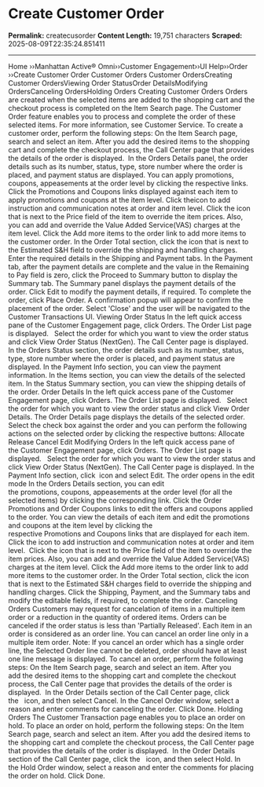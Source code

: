 # Create Customer Order

**Permalink:** createcusorder
**Content Length:** 19,751 characters
**Scraped:** 2025-08-09T22:35:24.851411

---

Home &rsaquo;&rsaquo;Manhattan Active® Omni&rsaquo;&rsaquo;Customer Engagement&rsaquo;&rsaquo;UI Help&rsaquo;&rsaquo;Order ››Create Customer Order Customer Orders Customer OrdersCreating Customer OrdersViewing Order StatusOrder DetailsModifying OrdersCanceling OrdersHolding Orders Creating Customer Orders Orders are created when the selected items are added to the shopping cart and the checkout process is completed on the Item Search page. The Customer Order feature enables you to process and complete the order of these selected items. For more information, see Customer&nbsp;Service. To create a customer order, perform the following steps: On the Item Search page, search and select an item. After you add the desired items to the shopping cart and complete the checkout process, the Call Center page that provides the details of the order is displayed.&nbsp; In the Orders Details panel, the order details such as its number, status, type, store number where the order is placed, and payment status are displayed. You can apply promotions, coupons, appeasements at the order level by clicking the respective links. Click the Promotions and Coupons links displayed against each item to apply promotions and coupons at the item level. Click theicon to add instruction and communication notes at&nbsp;order and item level. Click the icon that is next to the Price field of the item to override the item prices. Also, you can add and override the Value Added Service(VAS) charges at the item level. Click the Add more items to the order link to add more items to the customer order. In the Order Total section, click the icon that is next to the Estimated S&H field to override the shipping and handling charges. Enter the required details in the Shipping&nbsp;and Payment tabs. In the Payment tab, after the payment details are complete and the value in the Remaining to Pay field is zero, click&nbsp;the Proceed to Summary button&nbsp;to display the Summary tab. The&nbsp;Summary panel displays the payment details of the order. Click Edit to&nbsp;modify the payment details,&nbsp;if required. To complete the order, click Place Order. A confirmation popup will appear to confirm the placement of the order. Select &#39;Close&#39; and the user will be navigated to the Customer Transactions UI. Viewing Order Status In the left quick access pane of the&nbsp;Customer Engagement&nbsp;page, click&nbsp;Orders. The&nbsp;Order List&nbsp;page is displayed.&nbsp;&nbsp; Select the order for which you want to view the order status and click View Order Status (NextGen). The Call Center page is displayed. In the&nbsp;Orders&nbsp;Status&nbsp;section, the order details such as its number, status, type, store number where the order is placed, and payment status are displayed. In the Payment Info section, you can view the payment information. In the&nbsp;Items&nbsp;section, you can view the details of the selected item. In the&nbsp;Status Summary&nbsp;section, you can view the shipping details of the order. Order Details In the left quick access pane of the&nbsp;Customer Engagement&nbsp;page, click&nbsp;Orders. The&nbsp;Order List&nbsp;page is displayed.&nbsp;&nbsp; Select the order for which you want to view the order status and click View Order Details. The Order Details page displays the details of the selected order. Select the check box against the order and you can perform the following actions on the selected order by clicking the respective buttons: Allocate Release Cancel Edit Modifying Orders In the left quick access pane of the&nbsp;Customer Engagement&nbsp;page, click&nbsp;Orders. The&nbsp;Order List&nbsp;page is displayed.&nbsp;&nbsp; Select the order for which you want to view the order status and click View Order Status (NextGen). The Call Center page is displayed. In the Payment Info section, click &nbsp;icon and select Edit. The order opens in the edit mode In the Orders Details section, you can edit the&nbsp;promotions,&nbsp;coupons,&nbsp;appeasements&nbsp;at the order level (for all the selected items) by clicking the corresponding link. Click the&nbsp;Order Promotions&nbsp;and&nbsp;Order Coupons&nbsp;links to edit the offers and coupons applied to the order. You can view the details of each item and edit the promotions and coupons at the item level by clicking the respective&nbsp;Promotions&nbsp;and&nbsp;Coupons&nbsp;links that are displayed for each item. Click the&nbsp;icon to add instruction and communication notes at&nbsp;order and item level.&nbsp; Click the&nbsp;icon that is next to the&nbsp;Price&nbsp;field of the item to override the item prices. Also, you can&nbsp;add and override&nbsp;the Value Added Service(VAS) charges at the item level. Click the&nbsp;Add more items to the order&nbsp;link to add more items to the customer order. In the&nbsp;Order Total&nbsp;section, click the&nbsp;icon that is next to the&nbsp;Estimated S&H charges&nbsp;field to&nbsp;override the shipping and handling charges. Click the&nbsp;Shipping,&nbsp;Payment, and the&nbsp;Summary&nbsp;tabs and modify the editable fields, if required, to complete the order. Canceling Orders Customers may request for cancelation of items in a multiple item order or a reduction in the quantity of ordered items. Orders can be canceled if the order status is less than &#39;Partially Released&#39;. Each item in an order is considered as an order line. You can cancel an order line only in a multiple item order. Note: If you cancel an order which has a single order line, the Selected&nbsp;Order line cannot be deleted, order should have at least one line&nbsp;message is displayed. To cancel an order, perform the following steps: On the&nbsp;Item Search&nbsp;page, search and select an item. After you add&nbsp;the desired items to the shopping cart and complete the checkout process, the&nbsp;Call Center&nbsp;page that provides the details of the order is displayed.&nbsp; In the Order Details section of the&nbsp;Call Center&nbsp;page, click the&nbsp;&nbsp;&nbsp;icon, and then select&nbsp;Cancel. In the&nbsp;Cancel Order&nbsp;window, select a reason and enter comments for canceling the order. Click&nbsp;Done. Holding Orders The Customer Transaction page enables you to place an order on hold. To&nbsp;place an order on hold, perform the following steps: On the&nbsp;Item Search&nbsp;page,&nbsp;search and select an item. After you add the desired items to the shopping cart and complete the checkout process, the&nbsp;Call Center&nbsp;page that provides the details of the order is displayed.&nbsp; In the Order Details section of the&nbsp;Call Center&nbsp;page, click the&nbsp;&nbsp;&nbsp;icon, and then select&nbsp;Hold. In the&nbsp;Hold Order&nbsp;window, select a reason and enter the comments for placing the order on hold. Click&nbsp;Done.